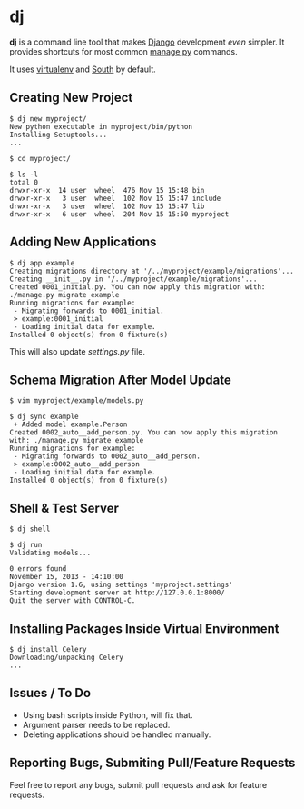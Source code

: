 
dj
==

**dj** is a command line tool that makes [Django][1] development *even* simpler. It provides shortcuts for most common [manage.py][2] commands.

It uses [virtualenv][3] and [South][4] by default.

Creating New Project
--------------------

    $ dj new myproject/
    New python executable in myproject/bin/python
    Installing Setuptools...
    ...
    
    $ cd myproject/
    
    $ ls -l
    total 0
    drwxr-xr-x  14 user  wheel  476 Nov 15 15:48 bin
    drwxr-xr-x   3 user  wheel  102 Nov 15 15:47 include
    drwxr-xr-x   3 user  wheel  102 Nov 15 15:47 lib
    drwxr-xr-x   6 user  wheel  204 Nov 15 15:50 myproject

Adding New Applications
-----------------------

    $ dj app example
    Creating migrations directory at '/../myproject/example/migrations'...
    Creating __init__.py in '/../myproject/example/migrations'...
    Created 0001_initial.py. You can now apply this migration with: ./manage.py migrate example
    Running migrations for example:
     - Migrating forwards to 0001_initial.
     > example:0001_initial
     - Loading initial data for example.
    Installed 0 object(s) from 0 fixture(s)

This will also update *settings.py* file.

Schema Migration After Model Update
-----------------------------------

    $ vim myproject/example/models.py
    
    $ dj sync example
     + Added model example.Person
    Created 0002_auto__add_person.py. You can now apply this migration with: ./manage.py migrate example
    Running migrations for example:
     - Migrating forwards to 0002_auto__add_person.
     > example:0002_auto__add_person
     - Loading initial data for example.
    Installed 0 object(s) from 0 fixture(s)
    
Shell & Test Server
-------------------

    $ dj shell
    
    $ dj run
    Validating models...
    
    0 errors found
    November 15, 2013 - 14:10:00
    Django version 1.6, using settings 'myproject.settings'
    Starting development server at http://127.0.0.1:8000/
    Quit the server with CONTROL-C.

Installing Packages Inside Virtual Environment
----------------------------------------------

    $ dj install Celery
    Downloading/unpacking Celery
    ...
    
    
Issues / To Do
--------------

* Using bash scripts inside Python, will fix that.
* Argument parser needs to be replaced.
* Deleting applications should be handled manually.

Reporting Bugs, Submiting Pull/Feature Requests
-----------------------------------------------

Feel free to report any bugs, submit pull requests and ask for feature requests.

  [1]: https://www.djangoproject.com/
  [2]: https://docs.djangoproject.com/en/dev/ref/django-admin/
  [3]: http://virtualenv.org
  [4]: http://south.aeracode.org